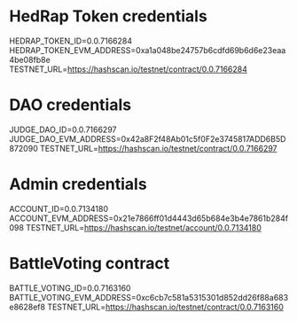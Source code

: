 # HedRap Token credentials
HEDRAP_TOKEN_ID=0.0.7166284
HEDRAP_TOKEN_EVM_ADDRESS=0xa1a048be24757b6cdfd69b6d6e23eaa4be08fb8e
TESTNET_URL=https://hashscan.io/testnet/contract/0.0.7166284

# DAO credentials
JUDGE_DAO_ID=0.0.7166297
JUDGE_DAO_EVM_ADDRESS=0x42a8F2f48Ab01c5f0F2e3745817ADD6B5D872090
TESTNET_URL=https://hashscan.io/testnet/contract/0.0.7166297

# Admin credentials
ACCOUNT_ID=0.0.7134180
ACCOUNT_EVM_ADDRESS=0x21e7866ff01d4443d65b684e3b4e7861b284f098
TESTNET_URL=https://hashscan.io/testnet/account/0.0.7134180

# BattleVoting contract
BATTLE_VOTING_ID=0.0.7163160
BATTLE_VOTING_EVM_ADDRESS=0xc6cb7c581a5315301d852dd26f88a683e8628ef8
TESTNET_URL=https://hashscan.io/testnet/contract/0.0.7163160
